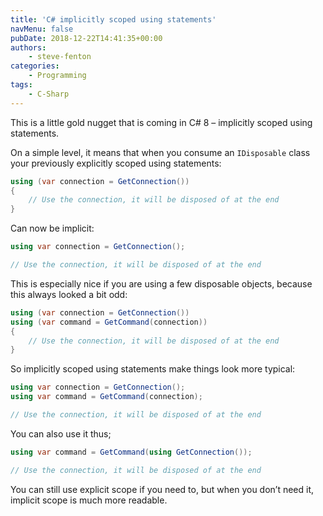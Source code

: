 ```yaml
---
title: 'C# implicitly scoped using statements'
navMenu: false
pubDate: 2018-12-22T14:41:35+00:00
authors:
    - steve-fenton
categories:
    - Programming
tags:
    - C-Sharp
---
```


This is a little gold nugget that is coming in C# 8 – implicitly scoped using statements.

On a simple level, it means that when you consume an `IDisposable` class your previously explicitly scoped using statements:

```csharp
using (var connection = GetConnection())
{
    // Use the connection, it will be disposed of at the end
}
```

Can now be implicit:

```csharp
using var connection = GetConnection();

// Use the connection, it will be disposed of at the end
```

This is especially nice if you are using a few disposable objects, because this always looked a bit odd:

```csharp
using (var connection = GetConnection())
using (var command = GetCommand(connection))
{
    // Use the connection, it will be disposed of at the end
}
```

So implicitly scoped using statements make things look more typical:

```csharp
using var connection = GetConnection();
using var command = GetCommand(connection);

// Use the connection, it will be disposed of at the end
```

You can also use it thus;

```csharp
using var command = GetCommand(using GetConnection());

// Use the connection, it will be disposed of at the end
```

You can still use explicit scope if you need to, but when you don’t need it, implicit scope is much more readable.